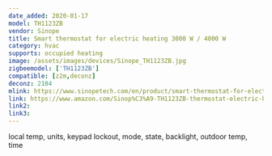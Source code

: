 ```yaml
---
date_added: 2020-01-17
model: TH1123ZB
vendor: Sinope
title: Smart thermostat for electric heating 3000 W / 4000 W
category: hvac
supports: occupied heating
image: /assets/images/devices/Sinope_TH1123ZB.jpg
zigbeemodel: ['TH1123ZB']
compatible: [z2m,deconz]
deconz: 2104
mlink: https://www.sinopetech.com/en/product/smart-thermostat-for-electric-heating-3000-w-zigbee/
link: https://www.amazon.com/Sinop%C3%A9-TH1123ZB-thermostat-electric-heating/dp/B077XNFQWH
link2: 
link3: 
---
```

local temp, units, keypad lockout, mode, state, backlight, outdoor temp, time